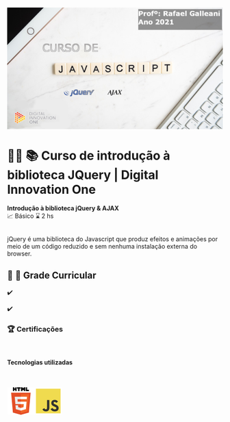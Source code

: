 ![Banner](images/banner.png)
# :man_technologist: :books: Curso de introdução à biblioteca JQuery | Digital Innovation One

**Introdução à biblioteca jQuery & AJAX**
<br>
:chart_with_upwards_trend: Básico    :hourglass: 2 hs 

<br>
jQuery é uma biblioteca do Javascript que produz efeitos e animações por meio de um código reduzido e sem nenhuma instalação externa do browser.
<br>

## :memo: :dart: Grade Curricular
:heavy_check_mark: 

:heavy_check_mark: 

### :trophy: Certificações
<br>

#### Tecnologias utilizadas
<br> 

![HTML5](images/html.png)![Javascript](images/js.png) <br>
